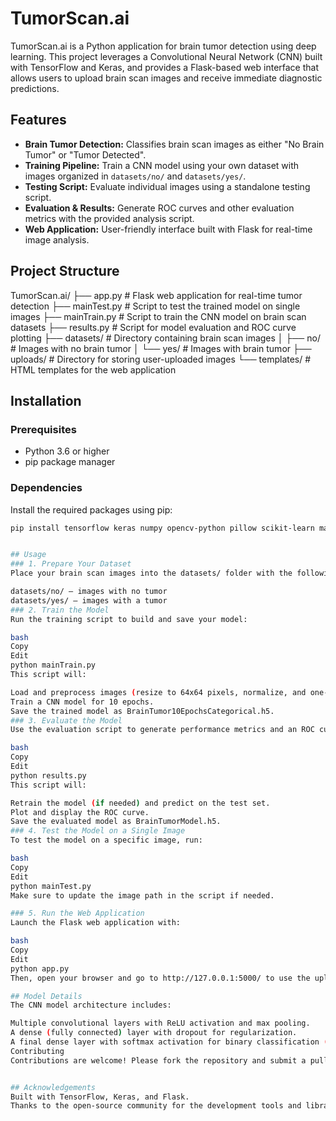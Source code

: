 # TumorScan.ai

TumorScan.ai is a Python application for brain tumor detection using deep learning. This project leverages a Convolutional Neural Network (CNN) built with TensorFlow and Keras, and provides a Flask-based web interface that allows users to upload brain scan images and receive immediate diagnostic predictions.

## Features

- **Brain Tumor Detection:** Classifies brain scan images as either "No Brain Tumor" or "Tumor Detected".
- **Training Pipeline:** Train a CNN model using your own dataset with images organized in `datasets/no/` and `datasets/yes/`.
- **Testing Script:** Evaluate individual images using a standalone testing script.
- **Evaluation & Results:** Generate ROC curves and other evaluation metrics with the provided analysis script.
- **Web Application:** User-friendly interface built with Flask for real-time image analysis.

## Project Structure

TumorScan.ai/ ├── app.py # Flask web application for real-time tumor detection ├── mainTest.py # Script to test the trained model on single images ├── mainTrain.py # Script to train the CNN model on brain scan datasets ├── results.py # Script for model evaluation and ROC curve plotting ├── datasets/ # Directory containing brain scan images │ ├── no/ # Images with no brain tumor │ └── yes/ # Images with brain tumor ├── uploads/ # Directory for storing user-uploaded images └── templates/ # HTML templates for the web application


## Installation

### Prerequisites

- Python 3.6 or higher
- pip package manager

### Dependencies

Install the required packages using pip:

```bash
pip install tensorflow keras numpy opencv-python pillow scikit-learn matplotlib flask werkzeug


## Usage
### 1. Prepare Your Dataset
Place your brain scan images into the datasets/ folder with the following structure:

datasets/no/ – images with no tumor
datasets/yes/ – images with a tumor
### 2. Train the Model
Run the training script to build and save your model:

bash
Copy
Edit
python mainTrain.py
This script will:

Load and preprocess images (resize to 64x64 pixels, normalize, and one-hot encode labels).
Train a CNN model for 10 epochs.
Save the trained model as BrainTumor10EpochsCategorical.h5.
### 3. Evaluate the Model
Use the evaluation script to generate performance metrics and an ROC curve:

bash
Copy
Edit
python results.py
This script will:

Retrain the model (if needed) and predict on the test set.
Plot and display the ROC curve.
Save the evaluated model as BrainTumorModel.h5.
### 4. Test the Model on a Single Image
To test the model on a specific image, run:

bash
Copy
Edit
python mainTest.py
Make sure to update the image path in the script if needed.

### 5. Run the Web Application
Launch the Flask web application with:

bash
Copy
Edit
python app.py
Then, open your browser and go to http://127.0.0.1:5000/ to use the upload interface for real-time predictions.

## Model Details
The CNN model architecture includes:

Multiple convolutional layers with ReLU activation and max pooling.
A dense (fully connected) layer with dropout for regularization.
A final dense layer with softmax activation for binary classification (tumor vs. no tumor).
Contributing
Contributions are welcome! Please fork the repository and submit a pull request with your improvements or bug fixes. For major changes, please open an issue first to discuss what you would like to change.


## Acknowledgements
Built with TensorFlow, Keras, and Flask.
Thanks to the open-source community for the development tools and libraries that made this project possible.
